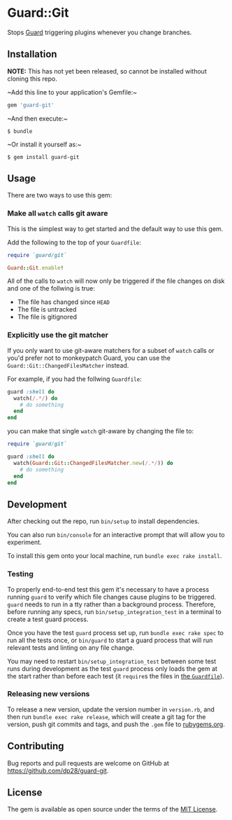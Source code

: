 # Guard::Git

Stops [Guard](https://github.com/guard/guard/) triggering plugins whenever
you change branches.

## Installation

**NOTE:** This has not yet been released, so cannot be installed without
cloning this repo.

~Add this line to your application's Gemfile:~

```ruby
gem 'guard-git'
```

~And then execute:~

    $ bundle

~Or install it yourself as:~

    $ gem install guard-git

## Usage

There are two ways to use this gem:

### Make all `watch` calls git aware

This is the simplest way to get started and the default way to use this gem.

Add the following to the top of your `Guardfile`:

```ruby
require `guard/git`

Guard::Git.enable!
```

All of the calls to `watch` will now only be triggered if the file changes on
disk and one of the follwing is true:

- The file has changed since `HEAD`
- The file is untracked
- The file is gitignored

### Explicitly use the git matcher

If you only want to use git-aware matchers for a subset of `watch` calls or
you'd prefer not to monkeypatch Guard, you can use the
`Guard::Git::ChangedFilesMatcher` instead.

For example, if you had the follwing `Guardfile`:

```ruby
guard :shell do
  watch(/.*/) do
    # do something
  end
end
```

you can make that single `watch` git-aware by changing the file to:

```ruby
require `guard/git`

guard :shell do
  watch(Guard::Git::ChangedFilesMatcher.new(/.*/)) do
    # do something
  end
end
```

## Development

After checking out the repo, run `bin/setup` to install dependencies.

You can also run `bin/console` for an interactive prompt that will allow you
to experiment.

To install this gem onto your local machine, run `bundle exec rake install`.

### Testing

To properly end-to-end test this gem it's necessary to have a process running
`guard` to verify which file changes cause plugins to be triggered. `guard`
needs to run in a tty rather than a background process. Therefore, before
running any specs, run `bin/setup_integration_test` in a terminal to create a
test guard process.

Once you have the test `guard` process set up, run `bundle exec rake spec`
to run all the tests once, or `bin/guard` to start a guard process that will
run relevant tests and linting on any file change.

You may need to restart `bin/setup_integration_test` between some test runs
during development as the test `guard` process only loads the gem at the start
rather than before each test (it `require`s the files in
[the `Guardfile`](test_project/Guardfile)).

### Releasing new versions

To release a new version, update the version number in `version.rb`, and then
run `bundle exec rake release`, which will create a git tag for the version,
push git commits and tags, and push the `.gem` file to
[rubygems.org](https://rubygems.org).

## Contributing

Bug reports and pull requests are welcome on GitHub at
https://github.com/dp28/guard-git.

## License

The gem is available as open source under the terms of the
[MIT License](https://opensource.org/licenses/MIT).
